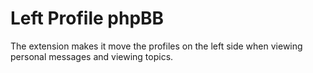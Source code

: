 # Left Profile phpBB

The extension makes it move the profiles on the left side when viewing personal messages and viewing topics.
<img src="https://img.shields.io/badge/phpBB-3.2.X-yellowgreen" alt="" /> <img src="https://img.shields.io/badge/phpBB-3.3.X-blue" alt="" />
 
 
